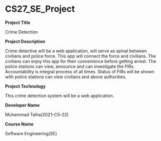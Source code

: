 # CS27_SE_Project

**Project Title**

Crime Detection

**Project Description**

Crime detective will be a web application, will serve as spinal between civilians and police force. This app will connect the force and civilians. The civilians can enjoy this app for their convenience before getting arrest. The police stations can view, announce and can investigate the FIRs. Accountability is integral process of all times. Status of FIRs will be shown with police stations can view civilians and above authorities.  

**Project Technology**

This crime detection system will be a web application.

**Developer Name**

Muhammad Talha(2021-CS-22)

**Course Name**

Software Engineering(SE)







